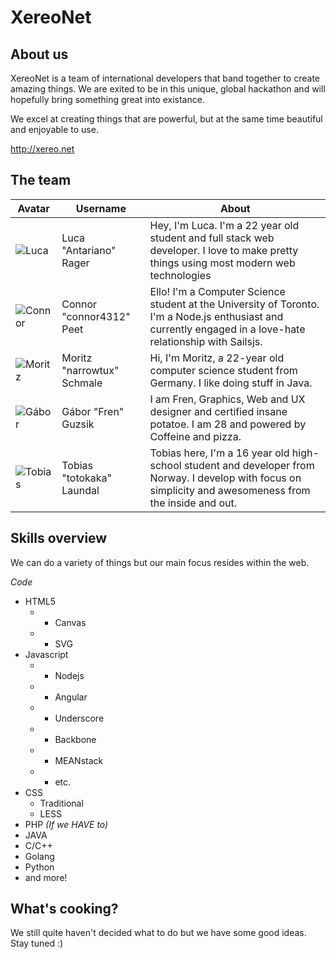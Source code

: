 XereoNet
========

## About us

XereoNet is a team of international developers that band together to create amazing things. We are exited to be in this unique, global hackathon and will hopefully bring something great into existance.

We excel at creating things that are powerful, but at the same time beautiful and enjoyable to use.

http://xereo.net

## The team

Avatar | Username | About
------ | -------- | -------
![Luca](https://dl.dropboxusercontent.com/u/16572398/Avatars2/luca_small.jpg) | Luca "Antariano" Rager | Hey, I'm Luca. I'm a 22 year old student and full stack web developer. I love to make pretty things using most modern web technologies
![Connor](https://dl.dropboxusercontent.com/u/16572398/Avatars2/connor_small.jpg) | Connor "connor4312" Peet | Ello! I'm a Computer Science student at the University of Toronto. I'm a Node.js enthusiast and currently engaged in a love-hate relationship with Sailsjs.
![Moritz](https://dl.dropboxusercontent.com/u/16572398/Avatars2/moritz_small.jpg) | Moritz "narrowtux" Schmale | Hi, I'm Moritz, a 22-year old computer science student from Germany. I like doing stuff in Java.
![Gábor](https://dl.dropboxusercontent.com/u/16572398/Avatars2/gabor_small.jpg) | Gábor "Fren" Guzsik | I am Fren, Graphics, Web and UX designer and certified insane potatoe. I am 28 and powered by Coffeine and pizza.
![Tobias](https://dl.dropboxusercontent.com/u/16572398/Avatars2/tobias_small.jpg) | Tobias "totokaka" Laundal | Tobias here, I'm a 16 year old high-school student and developer from Norway. I develop with focus on simplicity and awesomeness from the inside and out.

## Skills overview

We can do a variety of things but our main focus resides within the web.

*Code*

* HTML5
    * + Canvas
    * + SVG
* Javascript
    * + Nodejs
    * + Angular
    * + Underscore
    * + Backbone
    * + MEANstack
    * + etc.
* CSS
    * Traditional
    * LESS
* PHP *(If we HAVE to)*
* JAVA
* C/C++
* Golang
* Python
* and more!

## What's cooking?

We still quite haven't decided what to do but we have some good ideas. Stay tuned :)
